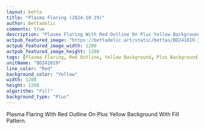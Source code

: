 ```yaml
---
layout: betta
title: "Plasma Flaring (2024-10-19)"
author: Bettadelic
comments: true
description: "Plasma Flaring With Red Outline On Plus Yellow Background With Fill Pattern."
actpub_featured_image: "https://bettadelic.art/static/bettas/BD241019.jpg"
actpub_featured_image_width: 1200
actpub_featured_image_height: 1200
tags: [Plasma Flaring, Red Outline, Yellow Background, Plus Background Pattern, Fill Pattern, October 2024]
unitName: "BD241019"
line_color: "Red"
background_color: "Yellow"
width: 1200
height: 1200
algorithm: "Fill"
background_type: "Plus"
---
```


Plasma Flaring With Red Outline On Plus Yellow Background With Fill Pattern.
